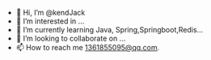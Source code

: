 - 👋 Hi, I’m @kendJack
- 👀 I’m interested in ...
- 🌱 I’m currently learning Java, Spring,Springboot,Redis...
- 💞️ I’m looking to collaborate on ...
- 📫 How to reach me 1361855095@qq.com.

<!---
kendJack/kendJack is a ✨ special ✨ repository because its `README.md` (this file) appears on your GitHub profile.
You can click the Preview link to take a look at your changes.
--->
